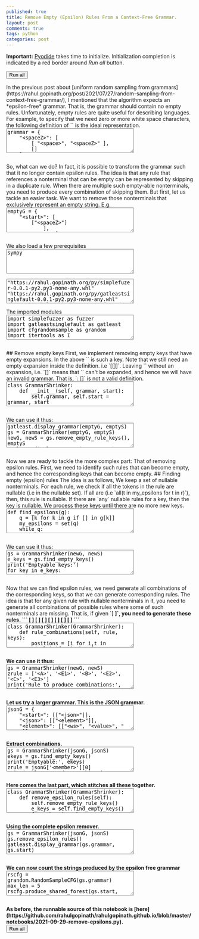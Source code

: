 ```yaml
---
published: true
title: Remove Empty (Epsilon) Rules From a Context-Free Grammar.
layout: post
comments: true
tags: python
categories: post
---
```

<script type="text/javascript">window.languagePluginUrl='/resources/pyodide/full/3.9/';</script>
<script src="/resources/pyodide/full/3.9/pyodide.js"></script>
<link rel="stylesheet" type="text/css" media="all" href="/resources/skulpt/css/codemirror.css">
<link rel="stylesheet" type="text/css" media="all" href="/resources/skulpt/css/solarized.css">
<link rel="stylesheet" type="text/css" media="all" href="/resources/skulpt/css/env/editor.css">

<script src="/resources/skulpt/js/codemirrorepl.js" type="text/javascript"></script>
<script src="/resources/skulpt/js/python.js" type="text/javascript"></script>
<script src="/resources/pyodide/js/env/editor.js" type="text/javascript"></script>

**Important:** [Pyodide](https://pyodide.readthedocs.io/en/latest/) takes time to initialize.
Initialization completion is indicated by a red border around *Run all* button.
<form name='python_run_form'>
<button type="button" name="python_run_all">Run all</button>
</form>
In the previous post about [uniform random sampling from grammars](https://rahul.gopinath.org/post/2021/07/27/random-sampling-from-context-free-grammar/),
I mentioned that the algorithm expects an *epsilon-free* grammar. That is,
the grammar should contain no empty rules. Unfortunately, empty rules are
quite useful for describing languages. For example, to specify that we need
zero or more white space characters, the following definition of `<spaceZ>`
is the ideal representation.

<!--
############
grammar = {
    "<spaceZ>": [
        [ "<space>", "<spaceZ>" ],
        []
    ],
    "<space>": [
        [' '],
        ['\t'],
        ['\n']
    ]
}

############
-->
<form name='python_run_form'>
<textarea cols="40" rows="4" name='python_edit'>
grammar = {
    &quot;&lt;spaceZ&gt;&quot;: [
        [ &quot;&lt;space&gt;&quot;, &quot;&lt;spaceZ&gt;&quot; ],
        []
    ],
    &quot;&lt;space&gt;&quot;: [
        [&#x27; &#x27;],
        [&#x27;\t&#x27;],
        [&#x27;\n&#x27;]
    ]
}
</textarea><br />
<pre class='Output' name='python_output'></pre>
<div name='python_canvas'></div>
</form>
So, what can we do? In fact, it is possible to transform the grammar such that
it no longer contain epsilon rules. The idea is that any rule that references
a nonterminal that can be empty can be represented by skipping in a duplicate
rule. When there are multiple such empty-able nonterminals, you need to
produce every combination of skipping them.
But first, let us tackle an easier task. We want to remove those nonterminals
that exclusively represent an empty string. E.g.

<!--
############
emptyG = {
    "<start>": [
        ["<spaceZ>"]
            ],
    "<spaceZ>": [
        [ "<space>", "<spaceZ>" ],
        ['<empty>']
    ],
    "<space>": [
        [' '],
        ['\t'],
        ['\n']
    ],
    '<empty>': [[]]
}
emptyS = '<start>'

############
-->
<form name='python_run_form'>
<textarea cols="40" rows="4" name='python_edit'>
emptyG = {
    &quot;&lt;start&gt;&quot;: [
        [&quot;&lt;spaceZ&gt;&quot;]
            ],
    &quot;&lt;spaceZ&gt;&quot;: [
        [ &quot;&lt;space&gt;&quot;, &quot;&lt;spaceZ&gt;&quot; ],
        [&#x27;&lt;empty&gt;&#x27;]
    ],
    &quot;&lt;space&gt;&quot;: [
        [&#x27; &#x27;],
        [&#x27;\t&#x27;],
        [&#x27;\n&#x27;]
    ],
    &#x27;&lt;empty&gt;&#x27;: [[]]
}
emptyS = &#x27;&lt;start&gt;&#x27;
</textarea><br />
<pre class='Output' name='python_output'></pre>
<div name='python_canvas'></div>
</form>
We also load a few prerequisites

<form name='python_run_form'>
<textarea cols="40" rows="4" id='python_sys_imports' name='python_edit'>
sympy
</textarea>
</form>

<form name='python_run_form'>
<textarea cols="40" rows="4" id='python_pre_edit' name='python_edit'>
"https://rahul.gopinath.org/py/simplefuzer-0.0.1-py2.py3-none-any.whl"
"https://rahul.gopinath.org/py/gatleastsinglefault-0.0.1-py2.py3-none-any.whl"
"https://rahul.gopinath.org/py/cfgrandomsample-0.0.1-py2.py3-none-any.whl"
"https://rahul.gopinath.org/py/earleyparser-0.0.1-py2.py3-none-any.whl"
"https://rahul.gopinath.org/py/hdd-0.0.1-py2.py3-none-any.whl"
"https://rahul.gopinath.org/py/pegparser-0.0.1-py2.py3-none-any.whl"
"https://rahul.gopinath.org/py/ddset-0.0.1-py2.py3-none-any.whl"
</textarea>
</form>
The imported modules

<!--
############
import simplefuzzer as fuzzer
import gatleastsinglefault as gatleast
import cfgrandomsample as grandom
import itertools as I

import sympy

############
-->
<form name='python_run_form'>
<textarea cols="40" rows="4" name='python_edit'>
import simplefuzzer as fuzzer
import gatleastsinglefault as gatleast
import cfgrandomsample as grandom
import itertools as I

import sympy
</textarea><br />
<pre class='Output' name='python_output'></pre>
<div name='python_canvas'></div>
</form>
## Remove empty keys
First, we implement removing empty keys that have empty expansions.
In the above `<empty>` is such a key.
Note that we still need an empty expansion inside the definition. i.e `[[]]`.
Leaving `<empty>` without an expansion, i.e. `[]` means that `<empty>` can't
be expanded, and hence we will have an invalid grammar.
That is, `<empty>: []` is not a valid definition.

<!--
############
class GrammarShrinker:
    def __init__(self, grammar, start):
        self.grammar, self.start = grammar, start

    def remove_empty_rule_keys(self):
        while True:
            keys_to_delete = []
            for key in self.grammar:
                if key == self.start: continue
                if self.grammar[key] == [[]]:
                    keys_to_delete.append(key)
            if not keys_to_delete: break
            self.grammar = {k:[[t for t in r if t not in keys_to_delete]
                for r in self.grammar[k]]
                    for k in self.grammar if k not in keys_to_delete}
        return self.grammar

############
-->
<form name='python_run_form'>
<textarea cols="40" rows="4" name='python_edit'>
class GrammarShrinker:
    def __init__(self, grammar, start):
        self.grammar, self.start = grammar, start

    def remove_empty_rule_keys(self):
        while True:
            keys_to_delete = []
            for key in self.grammar:
                if key == self.start: continue
                if self.grammar[key] == [[]]:
                    keys_to_delete.append(key)
            if not keys_to_delete: break
            self.grammar = {k:[[t for t in r if t not in keys_to_delete]
                for r in self.grammar[k]]
                    for k in self.grammar if k not in keys_to_delete}
        return self.grammar
</textarea><br />
<pre class='Output' name='python_output'></pre>
<div name='python_canvas'></div>
</form>
We can use it thus:

<!--
############
gatleast.display_grammar(emptyG, emptyS)
gs = GrammarShrinker(emptyG, emptyS)
newG, newS = gs.remove_empty_rule_keys(), emptyS
gatleast.display_grammar(newG, newS)

############
-->
<form name='python_run_form'>
<textarea cols="40" rows="4" name='python_edit'>
gatleast.display_grammar(emptyG, emptyS)
gs = GrammarShrinker(emptyG, emptyS)
newG, newS = gs.remove_empty_rule_keys(), emptyS
gatleast.display_grammar(newG, newS)
</textarea><br />
<pre class='Output' name='python_output'></pre>
<div name='python_canvas'></div>
</form>
Now we are ready to tackle the more complex part: That of removing epsilon
rules. First, we need to identify such rules that can become empty, and
hence the corresponding keys that can become empty.
## Finding empty (epsilon) rules
The idea is as follows, We keep a set of nullable nonterminals. For each
rule, we check if all the tokens in the rule are nullable (i.e in the nullable
set). If all are (i.e `all(t in my_epsilons for t in r)`), then, this rule
is nullable. If there are `any` nullable rules for a key, then the key is
nullable. We process these keys until there are no more new keys.

<!--
############
def find_epsilons(g):
    q = [k for k in g if [] in g[k]]
    my_epsilons = set(q)
    while q:
        ekey, *q = q
        nq = [k for k in g if any(all(t in my_epsilons for t in r) for r in g[k])
                if k not in my_epsilons]
        my_epsilons.update(nq)
        q += nq
    return my_epsilons

class GrammarShrinker(GrammarShrinker):
    def find_empty_keys(self):
        return find_epsilons(self.grammar)

############
-->
<form name='python_run_form'>
<textarea cols="40" rows="4" name='python_edit'>
def find_epsilons(g):
    q = [k for k in g if [] in g[k]]
    my_epsilons = set(q)
    while q:
        ekey, *q = q
        nq = [k for k in g if any(all(t in my_epsilons for t in r) for r in g[k])
                if k not in my_epsilons]
        my_epsilons.update(nq)
        q += nq
    return my_epsilons

class GrammarShrinker(GrammarShrinker):
    def find_empty_keys(self):
        return find_epsilons(self.grammar)
</textarea><br />
<pre class='Output' name='python_output'></pre>
<div name='python_canvas'></div>
</form>
We can use it thus:

<!--
############
gs = GrammarShrinker(newG, newS)
e_keys = gs.find_empty_keys()
print('Emptyable keys:')
for key in e_keys:
    print('',key)

############
-->
<form name='python_run_form'>
<textarea cols="40" rows="4" name='python_edit'>
gs = GrammarShrinker(newG, newS)
e_keys = gs.find_empty_keys()
print(&#x27;Emptyable keys:&#x27;)
for key in e_keys:
    print(&#x27;&#x27;,key)
</textarea><br />
<pre class='Output' name='python_output'></pre>
<div name='python_canvas'></div>
</form>
Now that we can find epsilon rules, we need generate all combinations of
the corresponding keys, so that we can generate corresponding rules.
The idea is that for any given rule with nullable nonterminals in it,
you need to generate all combinations of possible rules where some of
such nonterminals are missing. That is, if given
`[<A> <E1> <B> <E2> <C> <E3>]`, you need to generate these rules.
```
[<A> <E1> <B> <E2> <C> <E3>]
[<A> <B> <E2> <C> <E3>]
[<A> <B> <C> <E3>]
[<A> <B> <C>]
[<A> <E1> <B> <C> <E3>]
[<A> <E1> <B> <C>]
[<A> <E1> <B> <E2> <C>]
```

<!--
############
class GrammarShrinker(GrammarShrinker):
    def rule_combinations(self, rule, keys):
        positions = [i for i,t in enumerate(rule) if t in keys]
        if not positions: return [rule]
        combinations = []
        for n in range(len(rule)+1):
            for a in I.combinations(positions, n):
                combinations.append(a)
        new_rules = []
        for combination in combinations:
            new_rule = [t for i,t in enumerate(rule) if i not in combination]
            if new_rule:
                new_rules.append(new_rule)
        return new_rules

############
-->
<form name='python_run_form'>
<textarea cols="40" rows="4" name='python_edit'>
class GrammarShrinker(GrammarShrinker):
    def rule_combinations(self, rule, keys):
        positions = [i for i,t in enumerate(rule) if t in keys]
        if not positions: return [rule]
        combinations = []
        for n in range(len(rule)+1):
            for a in I.combinations(positions, n):
                combinations.append(a)
        new_rules = []
        for combination in combinations:
            new_rule = [t for i,t in enumerate(rule) if i not in combination]
            if new_rule:
                new_rules.append(new_rule)
        return new_rules
</textarea><br />
<pre class='Output' name='python_output'></pre>
<div name='python_canvas'></div>
</form>
We can use it thus:

<!--
############
gs = GrammarShrinker(newG, newS)
zrule = ['<A>', '<E1>', '<B>', '<E2>', '<C>', '<E3>']
print('Rule to produce combinations:', zrule)
ekeys = ['<E1>', '<E2>', '<E3>']
comb = gs.rule_combinations(zrule, ekeys)
for c in comb:
    print('', c)

############
-->
<form name='python_run_form'>
<textarea cols="40" rows="4" name='python_edit'>
gs = GrammarShrinker(newG, newS)
zrule = [&#x27;&lt;A&gt;&#x27;, &#x27;&lt;E1&gt;&#x27;, &#x27;&lt;B&gt;&#x27;, &#x27;&lt;E2&gt;&#x27;, &#x27;&lt;C&gt;&#x27;, &#x27;&lt;E3&gt;&#x27;]
print(&#x27;Rule to produce combinations:&#x27;, zrule)
ekeys = [&#x27;&lt;E1&gt;&#x27;, &#x27;&lt;E2&gt;&#x27;, &#x27;&lt;E3&gt;&#x27;]
comb = gs.rule_combinations(zrule, ekeys)
for c in comb:
    print(&#x27;&#x27;, c)
</textarea><br />
<pre class='Output' name='python_output'></pre>
<div name='python_canvas'></div>
</form>
Let us try a larger grammar. This is the JSON grammar.

<!--
############
jsonG = {
    "<start>": [["<json>"]],
    "<json>": [["<element>"]],
    "<element>": [["<ws>", "<value>", "<ws>"]],
    "<value>": [["<object>"], ["<array>"], ["<string>"], ["<number>"],
                ["true"], ["false"],
                ["null"]],
    "<object>": [["{", "<ws>", "}"], ["{", "<members>", "}"]],
    "<members>": [["<member>", "<symbol-2>"]],
    "<member>": [["<ws>", "<string>", "<ws>", ":", "<element>"]],
    "<array>": [["[", "<ws>", "]"], ["[", "<elements>", "]"]],
    "<elements>": [["<element>", "<symbol-1-1>"]],
    "<string>": [["\"", "<characters>", "\""]],
    "<characters>": [["<character-1>"]],
    "<character>": [["0"], ["1"], ["2"], ["3"], ["4"], ["5"], ["6"], ["7"],
                    ["8"], ["9"], ["a"], ["b"], ["c"], ["d"], ["e"], ["f"],
                    ["g"], ["h"], ["i"], ["j"], ["k"], ["l"], ["m"], ["n"],
                    ["o"], ["p"], ["q"], ["r"], ["s"], ["t"], ["u"], ["v"],
                    ["w"], ["x"], ["y"], ["z"], ["A"], ["B"], ["C"], ["D"],
                    ["E"], ["F"], ["G"], ["H"], ["I"], ["J"], ["K"], ["L"],
                    ["M"], ["N"], ["O"], ["P"], ["Q"], ["R"], ["S"], ["T"],
                    ["U"], ["V"], ["W"], ["X"], ["Y"], ["Z"], ["!"], ["#"],
                    ["$"], ["%"], ["&"], ["\""], ["("], [")"], ["*"], ["+"],
                    [","], ["-"], ["."], ["/"], [":"], [";"], ["<"], ["="],
                    [">"], ["?"], ["@"], ["["], ["]"], ["^"], ["_"], ["`"],
                    ["{"], ["|"], ["}"], ["~"], [" "], ["<esc>"]],
    "<esc>": [["\\","<escc>"]],
    "<escc>": [["\\"],["b"],["f"], ["n"], ["r"],["t"],["\""]],
    "<number>": [["<int>", "<frac>", "<exp>"]],
    "<int>": [["<digit>"], ["<onenine>", "<digits>"], ["-", "<digits>"],
              ["-", "<onenine>", "<digits>"]],
    "<digits>": [["<digit-1>"]],
    "<digit>": [["0"], ["<onenine>"]],
    "<onenine>": [["1"], ["2"], ["3"], ["4"], ["5"], ["6"], ["7"], ["8"],
                  ["9"]],
    "<frac>": [[], [".", "<digits>"]],
    "<exp>": [[], ["E", "<sign>", "<digits>"], ["e", "<sign>", "<digits>"]],
    "<sign>": [[], ["+"], ["-"]],
    "<ws>": [["<sp1>", "<ws>"], []],
    "<sp1>": [[" "],["\n"],["\t"],["\r"]],
    "<symbol>": [[",", "<members>"]],
    "<symbol-1>": [[",", "<elements>"]],
    "<symbol-2>": [[], ["<symbol>", "<symbol-2>"]],
    "<symbol-1-1>": [[], ["<symbol-1>", "<symbol-1-1>"]],
    "<character-1>": [[], ["<character>", "<character-1>"]],
    "<digit-1>": [["<digit>"], ["<digit>", "<digit-1>"]]
}
jsonS = '<start>'

############
-->
<form name='python_run_form'>
<textarea cols="40" rows="4" name='python_edit'>
jsonG = {
    &quot;&lt;start&gt;&quot;: [[&quot;&lt;json&gt;&quot;]],
    &quot;&lt;json&gt;&quot;: [[&quot;&lt;element&gt;&quot;]],
    &quot;&lt;element&gt;&quot;: [[&quot;&lt;ws&gt;&quot;, &quot;&lt;value&gt;&quot;, &quot;&lt;ws&gt;&quot;]],
    &quot;&lt;value&gt;&quot;: [[&quot;&lt;object&gt;&quot;], [&quot;&lt;array&gt;&quot;], [&quot;&lt;string&gt;&quot;], [&quot;&lt;number&gt;&quot;],
                [&quot;true&quot;], [&quot;false&quot;],
                [&quot;null&quot;]],
    &quot;&lt;object&gt;&quot;: [[&quot;{&quot;, &quot;&lt;ws&gt;&quot;, &quot;}&quot;], [&quot;{&quot;, &quot;&lt;members&gt;&quot;, &quot;}&quot;]],
    &quot;&lt;members&gt;&quot;: [[&quot;&lt;member&gt;&quot;, &quot;&lt;symbol-2&gt;&quot;]],
    &quot;&lt;member&gt;&quot;: [[&quot;&lt;ws&gt;&quot;, &quot;&lt;string&gt;&quot;, &quot;&lt;ws&gt;&quot;, &quot;:&quot;, &quot;&lt;element&gt;&quot;]],
    &quot;&lt;array&gt;&quot;: [[&quot;[&quot;, &quot;&lt;ws&gt;&quot;, &quot;]&quot;], [&quot;[&quot;, &quot;&lt;elements&gt;&quot;, &quot;]&quot;]],
    &quot;&lt;elements&gt;&quot;: [[&quot;&lt;element&gt;&quot;, &quot;&lt;symbol-1-1&gt;&quot;]],
    &quot;&lt;string&gt;&quot;: [[&quot;\&quot;&quot;, &quot;&lt;characters&gt;&quot;, &quot;\&quot;&quot;]],
    &quot;&lt;characters&gt;&quot;: [[&quot;&lt;character-1&gt;&quot;]],
    &quot;&lt;character&gt;&quot;: [[&quot;0&quot;], [&quot;1&quot;], [&quot;2&quot;], [&quot;3&quot;], [&quot;4&quot;], [&quot;5&quot;], [&quot;6&quot;], [&quot;7&quot;],
                    [&quot;8&quot;], [&quot;9&quot;], [&quot;a&quot;], [&quot;b&quot;], [&quot;c&quot;], [&quot;d&quot;], [&quot;e&quot;], [&quot;f&quot;],
                    [&quot;g&quot;], [&quot;h&quot;], [&quot;i&quot;], [&quot;j&quot;], [&quot;k&quot;], [&quot;l&quot;], [&quot;m&quot;], [&quot;n&quot;],
                    [&quot;o&quot;], [&quot;p&quot;], [&quot;q&quot;], [&quot;r&quot;], [&quot;s&quot;], [&quot;t&quot;], [&quot;u&quot;], [&quot;v&quot;],
                    [&quot;w&quot;], [&quot;x&quot;], [&quot;y&quot;], [&quot;z&quot;], [&quot;A&quot;], [&quot;B&quot;], [&quot;C&quot;], [&quot;D&quot;],
                    [&quot;E&quot;], [&quot;F&quot;], [&quot;G&quot;], [&quot;H&quot;], [&quot;I&quot;], [&quot;J&quot;], [&quot;K&quot;], [&quot;L&quot;],
                    [&quot;M&quot;], [&quot;N&quot;], [&quot;O&quot;], [&quot;P&quot;], [&quot;Q&quot;], [&quot;R&quot;], [&quot;S&quot;], [&quot;T&quot;],
                    [&quot;U&quot;], [&quot;V&quot;], [&quot;W&quot;], [&quot;X&quot;], [&quot;Y&quot;], [&quot;Z&quot;], [&quot;!&quot;], [&quot;#&quot;],
                    [&quot;$&quot;], [&quot;%&quot;], [&quot;&amp;&quot;], [&quot;\&quot;&quot;], [&quot;(&quot;], [&quot;)&quot;], [&quot;*&quot;], [&quot;+&quot;],
                    [&quot;,&quot;], [&quot;-&quot;], [&quot;.&quot;], [&quot;/&quot;], [&quot;:&quot;], [&quot;;&quot;], [&quot;&lt;&quot;], [&quot;=&quot;],
                    [&quot;&gt;&quot;], [&quot;?&quot;], [&quot;@&quot;], [&quot;[&quot;], [&quot;]&quot;], [&quot;^&quot;], [&quot;_&quot;], [&quot;`&quot;],
                    [&quot;{&quot;], [&quot;|&quot;], [&quot;}&quot;], [&quot;~&quot;], [&quot; &quot;], [&quot;&lt;esc&gt;&quot;]],
    &quot;&lt;esc&gt;&quot;: [[&quot;\\&quot;,&quot;&lt;escc&gt;&quot;]],
    &quot;&lt;escc&gt;&quot;: [[&quot;\\&quot;],[&quot;b&quot;],[&quot;f&quot;], [&quot;n&quot;], [&quot;r&quot;],[&quot;t&quot;],[&quot;\&quot;&quot;]],
    &quot;&lt;number&gt;&quot;: [[&quot;&lt;int&gt;&quot;, &quot;&lt;frac&gt;&quot;, &quot;&lt;exp&gt;&quot;]],
    &quot;&lt;int&gt;&quot;: [[&quot;&lt;digit&gt;&quot;], [&quot;&lt;onenine&gt;&quot;, &quot;&lt;digits&gt;&quot;], [&quot;-&quot;, &quot;&lt;digits&gt;&quot;],
              [&quot;-&quot;, &quot;&lt;onenine&gt;&quot;, &quot;&lt;digits&gt;&quot;]],
    &quot;&lt;digits&gt;&quot;: [[&quot;&lt;digit-1&gt;&quot;]],
    &quot;&lt;digit&gt;&quot;: [[&quot;0&quot;], [&quot;&lt;onenine&gt;&quot;]],
    &quot;&lt;onenine&gt;&quot;: [[&quot;1&quot;], [&quot;2&quot;], [&quot;3&quot;], [&quot;4&quot;], [&quot;5&quot;], [&quot;6&quot;], [&quot;7&quot;], [&quot;8&quot;],
                  [&quot;9&quot;]],
    &quot;&lt;frac&gt;&quot;: [[], [&quot;.&quot;, &quot;&lt;digits&gt;&quot;]],
    &quot;&lt;exp&gt;&quot;: [[], [&quot;E&quot;, &quot;&lt;sign&gt;&quot;, &quot;&lt;digits&gt;&quot;], [&quot;e&quot;, &quot;&lt;sign&gt;&quot;, &quot;&lt;digits&gt;&quot;]],
    &quot;&lt;sign&gt;&quot;: [[], [&quot;+&quot;], [&quot;-&quot;]],
    &quot;&lt;ws&gt;&quot;: [[&quot;&lt;sp1&gt;&quot;, &quot;&lt;ws&gt;&quot;], []],
    &quot;&lt;sp1&gt;&quot;: [[&quot; &quot;],[&quot;\n&quot;],[&quot;\t&quot;],[&quot;\r&quot;]],
    &quot;&lt;symbol&gt;&quot;: [[&quot;,&quot;, &quot;&lt;members&gt;&quot;]],
    &quot;&lt;symbol-1&gt;&quot;: [[&quot;,&quot;, &quot;&lt;elements&gt;&quot;]],
    &quot;&lt;symbol-2&gt;&quot;: [[], [&quot;&lt;symbol&gt;&quot;, &quot;&lt;symbol-2&gt;&quot;]],
    &quot;&lt;symbol-1-1&gt;&quot;: [[], [&quot;&lt;symbol-1&gt;&quot;, &quot;&lt;symbol-1-1&gt;&quot;]],
    &quot;&lt;character-1&gt;&quot;: [[], [&quot;&lt;character&gt;&quot;, &quot;&lt;character-1&gt;&quot;]],
    &quot;&lt;digit-1&gt;&quot;: [[&quot;&lt;digit&gt;&quot;], [&quot;&lt;digit&gt;&quot;, &quot;&lt;digit-1&gt;&quot;]]
}
jsonS = &#x27;&lt;start&gt;&#x27;
</textarea><br />
<pre class='Output' name='python_output'></pre>
<div name='python_canvas'></div>
</form>
Extract combinations.

<!--
############
gs = GrammarShrinker(jsonG, jsonS)
ekeys = gs.find_empty_keys()
print('Emptyable:', ekeys)
zrule = jsonG['<member>'][0]
print('Rule to produce combinations:', zrule)
comb = gs.rule_combinations(zrule, ekeys)
for c in comb:
    print('', c)

############
-->
<form name='python_run_form'>
<textarea cols="40" rows="4" name='python_edit'>
gs = GrammarShrinker(jsonG, jsonS)
ekeys = gs.find_empty_keys()
print(&#x27;Emptyable:&#x27;, ekeys)
zrule = jsonG[&#x27;&lt;member&gt;&#x27;][0]
print(&#x27;Rule to produce combinations:&#x27;, zrule)
comb = gs.rule_combinations(zrule, ekeys)
for c in comb:
    print(&#x27;&#x27;, c)
</textarea><br />
<pre class='Output' name='python_output'></pre>
<div name='python_canvas'></div>
</form>
Here comes the last part, which stitches all these together.

<!--
############
class GrammarShrinker(GrammarShrinker):
    def remove_epsilon_rules(self):
        self.remove_empty_rule_keys()
        e_keys = self.find_empty_keys()
        for e_key in e_keys:
            positions = [i for i,r in enumerate(self.grammar[e_key]) if not r]
            for index in positions:
                del self.grammar[e_key][index]
            assert self.grammar[e_key]

        for key in self.grammar:
            rules_hash = {}
            for rule in self.grammar[key]:
                # find e_key positions.
                combs = self.rule_combinations(rule, e_keys)
                for nrule in combs:
                    rules_hash[str(nrule)] = nrule
            self.grammar[key] = [rules_hash[k] for k in rules_hash]


############
-->
<form name='python_run_form'>
<textarea cols="40" rows="4" name='python_edit'>
class GrammarShrinker(GrammarShrinker):
    def remove_epsilon_rules(self):
        self.remove_empty_rule_keys()
        e_keys = self.find_empty_keys()
        for e_key in e_keys:
            positions = [i for i,r in enumerate(self.grammar[e_key]) if not r]
            for index in positions:
                del self.grammar[e_key][index]
            assert self.grammar[e_key]

        for key in self.grammar:
            rules_hash = {}
            for rule in self.grammar[key]:
                # find e_key positions.
                combs = self.rule_combinations(rule, e_keys)
                for nrule in combs:
                    rules_hash[str(nrule)] = nrule
            self.grammar[key] = [rules_hash[k] for k in rules_hash]
</textarea><br />
<pre class='Output' name='python_output'></pre>
<div name='python_canvas'></div>
</form>
Using the complete epsilon remover.

<!--
############
gs = GrammarShrinker(jsonG, jsonS)
gs.remove_epsilon_rules()
gatleast.display_grammar(gs.grammar, gs.start)

############
-->
<form name='python_run_form'>
<textarea cols="40" rows="4" name='python_edit'>
gs = GrammarShrinker(jsonG, jsonS)
gs.remove_epsilon_rules()
gatleast.display_grammar(gs.grammar, gs.start)
</textarea><br />
<pre class='Output' name='python_output'></pre>
<div name='python_canvas'></div>
</form>
We can now count the strings produced by the epsilon free grammar

<!--
############
rscfg = grandom.RandomSampleCFG(gs.grammar)
max_len = 5
rscfg.produce_shared_forest(gs.start, max_len)
for i in range(10):
    v, tree = rscfg.random_sample(gs.start, 5)
    string = fuzzer.tree_to_string(tree)
    print("mystring:", repr(string), "at:", v)

############
-->
<form name='python_run_form'>
<textarea cols="40" rows="4" name='python_edit'>
rscfg = grandom.RandomSampleCFG(gs.grammar)
max_len = 5
rscfg.produce_shared_forest(gs.start, max_len)
for i in range(10):
    v, tree = rscfg.random_sample(gs.start, 5)
    string = fuzzer.tree_to_string(tree)
    print(&quot;mystring:&quot;, repr(string), &quot;at:&quot;, v)
</textarea><br />
<pre class='Output' name='python_output'></pre>
<div name='python_canvas'></div>
</form>
As before, the runnable source of this notebook is [here](https://github.com/rahulgopinath/rahulgopinath.github.io/blob/master/notebooks/2021-09-29-remove-epsilons.py).

<form name='python_run_form'>
<button type="button" name="python_run_all">Run all</button>
</form>
